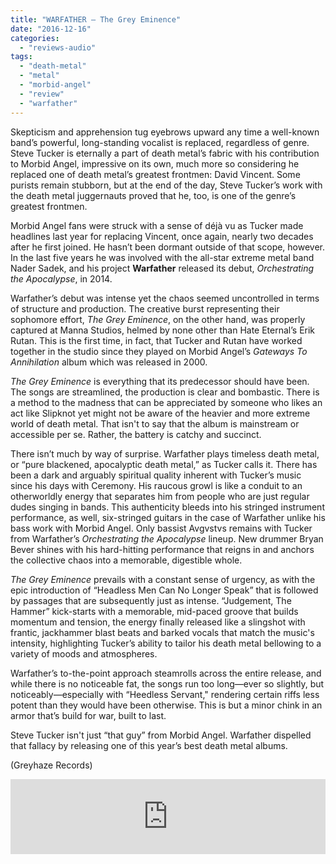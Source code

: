 ```yaml
---
title: "WARFATHER – The Grey Eminence"
date: "2016-12-16"
categories: 
  - "reviews-audio"
tags: 
  - "death-metal"
  - "metal"
  - "morbid-angel"
  - "review"
  - "warfather"
---
```


Skepticism and apprehension tug eyebrows upward any time a well-known band’s powerful, long-standing vocalist is replaced, regardless of genre. Steve Tucker is eternally a part of death metal’s fabric with his contribution to Morbid Angel, impressive on its own, much more so considering he replaced one of death metal’s greatest frontmen: David Vincent. Some purists remain stubborn, but at the end of the day, Steve Tucker’s work with the death metal juggernauts proved that he, too, is one of the genre’s greatest frontmen.

Morbid Angel fans were struck with a sense of déjà vu as Tucker made headlines last year for replacing Vincent, once again, nearly two decades after he first joined. He hasn’t been dormant outside of that scope, however. In the last five years he was involved with the all-star extreme metal band Nader Sadek, and his project **Warfather** released its debut, _Orchestrating the Apocalypse_, in 2014.

Warfather’s debut was intense yet the chaos seemed uncontrolled in terms of structure and production. The creative burst representing their sophomore effort, _The Grey Eminence_, on the other hand, was properly captured at Manna Studios, helmed by none other than Hate Eternal’s Erik Rutan. This is the first time, in fact, that Tucker and Rutan have worked together in the studio since they played on Morbid Angel’s _Gateways To Annihilation_ album which was released in 2000.

_The Grey Eminence_ is everything that its predecessor should have been. The songs are streamlined, the production is clear and bombastic. There is a method to the madness that can be appreciated by someone who likes an act like Slipknot yet might not be aware of the heavier and more extreme world of death metal. That isn't to say that the album is mainstream or accessible per se. Rather, the battery is catchy and succinct.

There isn’t much by way of surprise. Warfather plays timeless death metal, or “pure blackened, apocalyptic death metal,” as Tucker calls it. There has been a dark and arguably spiritual quality inherent with Tucker’s music since his days with Ceremony. His raucous growl is like a conduit to an otherworldly energy that separates him from people who are just regular dudes singing in bands. This authenticity bleeds into his stringed instrument performance, as well, six-stringed guitars in the case of Warfather unlike his bass work with Morbid Angel. Only bassist Avgvstvs remains with Tucker from Warfather’s _Orchestrating the Apocalypse_ lineup. New drummer Bryan Bever shines with his hard-hitting performance that reigns in and anchors the collective chaos into a memorable, digestible whole.

_The Grey Eminence_ prevails with a constant sense of urgency, as with the epic introduction of “Headless Men Can No Longer Speak” that is followed by passages that are subsequently just as intense. “Judgement, The Hammer” kick-starts with a memorable, mid-paced groove that builds momentum and tension, the energy finally released like a slingshot with frantic, jackhammer blast beats and barked vocals that match the music's intensity, highlighting Tucker’s ability to tailor his death metal bellowing to a variety of moods and atmospheres.

Warfather’s to-the-point approach steamrolls across the entire release, and while there is no noticeable fat, the songs run too long—ever so slightly, but noticeably—especially with “Heedless Servant," rendering certain riffs less potent than they would have been otherwise. This is but a minor chink in an armor that’s build for war, built to last.

Steve Tucker isn't just “that guy” from Morbid Angel. Warfather dispelled that fallacy by releasing one of this year’s best death metal albums.

(Greyhaze Records)

<iframe style="border: 0; width: 100%; height: 120px;" src="https://bandcamp.com/EmbeddedPlayer/album=1781726645/size=large/bgcol=ffffff/linkcol=0687f5/tracklist=false/artwork=small/transparent=true/" width="300" height="150" seamless=""><a href="http://greyhazerecords.bandcamp.com/album/the-grey-eminence">The Grey Eminence by Warfather</a></iframe>
